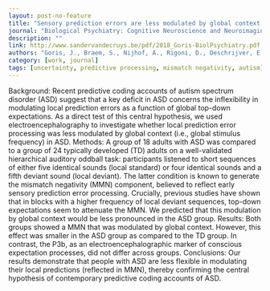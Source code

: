 ```yaml
---
layout: post-no-feature
title: "Sensory prediction errors are less modulated by global context in autism spectrum disorder"
journal: "Biological Psychiatry: Cognitive Neuroscience and Neuroimaging"
description: ""
link: http://www.sandervandecruys.be/pdf/2018_Goris-BiolPsychiatry.pdf
authors: "Goris, J., Braem, S., Nijhof, A., Rigoni, D., Deschrijver, E., Van de Cruys, S., Wiersema, R., Brass, M"
category: [work, journal]
tags: [uncertainty, predictive processing, mismatch negativity, autism]
---
```

Background: Recent predictive coding accounts of autism spectrum disorder (ASD) suggest that a key deficit in ASD concerns the inflexibility in modulating local prediction errors as a function of global top-down expectations. As a direct test of this central hypothesis, we used electroencephalography to investigate whether local prediction error processing was less modulated by global context (i.e., global stimulus frequency) in ASD.
Methods: A group of 18 adults with ASD was compared to a group of 24 typically developed (TD) adults on a well-validated hierarchical auditory oddball task: participants listened to short sequences of either five identical sounds (local standard) or four identical sounds and a fifth deviant sound (local deviant). The latter condition is known to generate the mismatch negativity (MMN) component, believed to reflect early sensory prediction error processing. Crucially, previous studies have shown that in blocks with a higher frequency of local deviant sequences, top-down expectations seem to attenuate the MMN. We predicted that this modulation by global context would be less pronounced in the ASD group. Results: Both groups showed a MMN that was modulated by global context. However, this effect was smaller in the ASD group as compared to the TD group. In contrast, the P3b, as an electroencephalographic marker of conscious expectation processes, did not differ across groups.
Conclusions: Our results demonstrate that people with ASD are less flexible in modulating their local predictions (reflected in MMN), thereby confirming the central hypothesis of contemporary predictive coding accounts of ASD.
